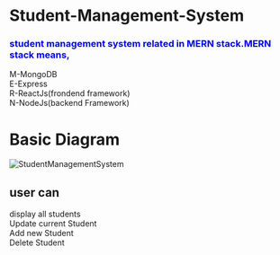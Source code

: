 # Student-Management-System

<h3 style="color:blue">student management system related in MERN stack.MERN stack means,</h3>

M-MongoDB<br>
E-Express<br>
R-ReactJs(frondend framework)<br>
N-NodeJs(backend Framework)<br>

# Basic Diagram

![StudentManagementSystem](https://user-images.githubusercontent.com/64424930/119934748-e788aa80-bfa3-11eb-8988-387762e32f51.png)
<br>

<h2>user can</h2> 

display all students<br>
Update current Student<br>
Add new Student<br>
Delete Student<br>
